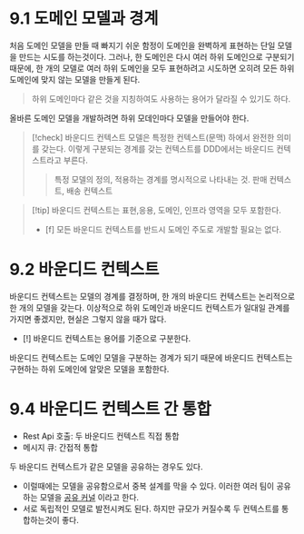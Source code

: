 # 9.1 도메인 모델과 경계

처음 도메인 모델을 만들 때 빠지기 쉬운 함정이 도메인을 완벽하게 표현하는 단일 모델을 만드는 시도를 하는것이다.
그러나, 한 도메인은 다시 여러 하위 도메인으로 구분되기 때문에, 한 개의 모델로 여러 하위 도메인을 모두 표현하려고 시도하면 오히려 모든 하위 도메인에 맞지 않는 모델을 만들게 된다.
> 하위 도메인마다 같은 것을 지칭하여도 사용하는 용어가 달라질 수 있기도 하다.

올바른 도메인 모델을 개발하려면 하위 모데인마다 모델을 만들어야 한다.

>[!check] 바운디드 컨텍스트
>모델은 특정한 컨텍스트(문맥) 하에서 완전한 의미를 갖는다.
>이렇게 구분되는 경계를 갖는 컨텍스트를 DDD에서는 바운디드 컨텍스트라고 부른다.
>
>>특정 모델의 정의, 적용하는 경계를 명시적으로 나타내는 것.
> 판매 컨텍스트, 배송 컨텍스트

> [!tip] 바운디드 컨텍스트는 표현,응용, 도메인, 인프라 영역을 모두 포함한다.
> - [f] 모든 바운디드 컨텍스트를 반드시 도메인 주도로 개발할 필요는 없다.

# 9.2 바운디드 컨텍스트

바운디드 컨텍스트는 모델의 경계를 결정하며, 한 개의 바운디드 컨텍스트는 논리적으로 한 개의 모델을 갖는다. 이상적으로 하위 도메인과 바운디드 컨텍스트가 일대일 관계를 가지면 좋겠지만, 현실은 그렇지 않을 때가 많다.
- [!] 바운디드 컨텍스트는 용어를 기준으로 구분한다.

바운디드 컨텍스트는 도메인 모델을 구분하는 경계가 되기 때문에 바운디드 컨텍스트는 구현하는 하위 도메인에 알맞은 모델을 포함한다.

# 9.4 바운디드 컨텍스트 간 통합

- Rest Api 호출: 두 바운디드 컨텍스트 직접 통합
- 메시지 큐: 간접적 통합

두 바운디드 컨텍스트가 같은 모델을 공유하는 경우도 있다.
- 이럴때에는 모델을 공유함으로서 중복 설계를 막을 수 있다. 이러한 여러 팀이 공유하는 모델을 <u>공유 커널</u> 이라고 한다.
- 서로 독립적인 모델로 발전시켜도 된다. 하지만 규모가 커질수록 두 컨텍스트를 통합하는것이 좋다.

